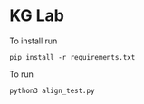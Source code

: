 # KG Lab

To install run 

```
pip install -r requirements.txt
```

To run

```
python3 align_test.py
```